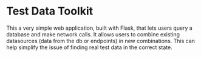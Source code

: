 # Test Data Toolkit
This a very simple web application, built with Flask, that lets users query a database and make network calls. It allows users to combine existing datasources (data from the db or endpoints) in new combinations. This can help simplify the issue of finding real test data in the correct state.